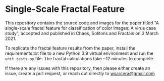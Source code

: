 # Single-Scale Fractal Feature
This repository contains the source code and images for the paper titled "A single-scale fractal feature for classification of color images: A virus case study", accepted and published in Chaos, Solitons and Fractals on 3 March 2021.  

To replicate the fractal feature results from the paper, install the requirements.txt file to a new Python 3.9 virtual environment and run the `unit_tests.py` file.  The fractal calculations take ~12 minutes to complete.

If there are any issues with this repository, then please either create an issue, create a pull request, or reach out directly to wsarcera@gmail.com